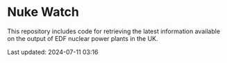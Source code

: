 # Nuke Watch

This repository includes code for retrieving the latest information available on the output of EDF nuclear power plants in the UK.

Last updated: 2024-07-11 03:16